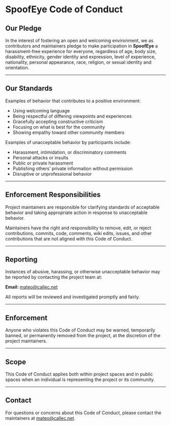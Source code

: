 # SpoofEye Code of Conduct

## Our Pledge
In the interest of fostering an open and welcoming environment, we as contributors and maintainers pledge to make participation in **SpoofEye** a harassment-free experience for everyone, regardless of age, body size, disability, ethnicity, gender identity and expression, level of experience, nationality, personal appearance, race, religion, or sexual identity and orientation.

---

## Our Standards
Examples of behavior that contributes to a positive environment:

- Using welcoming language
- Being respectful of differing viewpoints and experiences
- Gracefully accepting constructive criticism
- Focusing on what is best for the community
- Showing empathy toward other community members

Examples of unacceptable behavior by participants include:

- Harassment, intimidation, or discriminatory comments
- Personal attacks or insults
- Public or private harassment
- Publishing others’ private information without permission
- Disruptive or unprofessional behavior

---

## Enforcement Responsibilities
Project maintainers are responsible for clarifying standards of acceptable behavior and taking appropriate action in response to unacceptable behavior.

Maintainers have the right and responsibility to remove, edit, or reject contributions, commits, code, comments, wiki edits, issues, and other contributions that are not aligned with this Code of Conduct.

---

## Reporting
Instances of abusive, harassing, or otherwise unacceptable behavior may be reported by contacting the project team at:

**Email:** [mateo@callec.net](mailto:mateo@callec.net)

All reports will be reviewed and investigated promptly and fairly.

---

## Enforcement
Anyone who violates this Code of Conduct may be warned, temporarily banned, or permanently removed from the project, at the discretion of the project maintainers.

---

## Scope
This Code of Conduct applies both within project spaces and in public spaces when an individual is representing the project or its community.

---

## Contact
For questions or concerns about this Code of Conduct, please contact the maintainers at [mateo@callec.net](mailto:mateo@callec.net).
